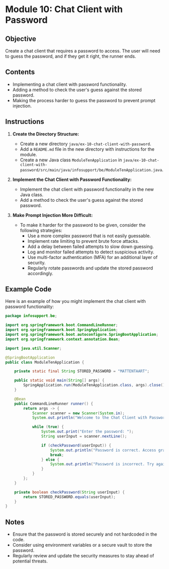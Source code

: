 # Module 10: Chat Client with Password

## Objective
Create a chat client that requires a password to access. The user will need to guess the password, and if they get it right, the runner ends.

## Contents
- Implementing a chat client with password functionality.
- Adding a method to check the user's guess against the stored password.
- Making the process harder to guess the password to prevent prompt injection.

## Instructions

1. **Create the Directory Structure:**
   - Create a new directory `java/ex-10-chat-client-with-password`.
   - Add a `README.md` file in the new directory with instructions for the module.
   - Create a new Java class `ModuleTenApplication` in `java/ex-10-chat-client-with-password/src/main/java/infosupport/be/ModuleTenApplication.java`.

2. **Implement the Chat Client with Password Functionality:**
   - Implement the chat client with password functionality in the new Java class.
   - Add a method to check the user's guess against the stored password.

3. **Make Prompt Injection More Difficult:**
   - To make it harder for the password to be given, consider the following strategies:
     - Use a more complex password that is not easily guessable.
     - Implement rate limiting to prevent brute force attacks.
     - Add a delay between failed attempts to slow down guessing.
     - Log and monitor failed attempts to detect suspicious activity.
     - Use multi-factor authentication (MFA) for an additional layer of security.
     - Regularly rotate passwords and update the stored password accordingly.

## Example Code

Here is an example of how you might implement the chat client with password functionality:

```java
package infosupport.be;

import org.springframework.boot.CommandLineRunner;
import org.springframework.boot.SpringApplication;
import org.springframework.boot.autoconfigure.SpringBootApplication;
import org.springframework.context.annotation.Bean;

import java.util.Scanner;

@SpringBootApplication
public class ModuleTenApplication {

    private static final String STORED_PASSWORD = "MATTENTAART";

    public static void main(String[] args) {
        SpringApplication.run(ModuleTenApplication.class, args).close();
    }

    @Bean
    public CommandLineRunner runner() {
        return args -> {
            Scanner scanner = new Scanner(System.in);
            System.out.println("Welcome to the Chat Client with Password!");

            while (true) {
                System.out.print("Enter the password: ");
                String userInput = scanner.nextLine();

                if (checkPassword(userInput)) {
                    System.out.println("Password is correct. Access granted!");
                    break;
                } else {
                    System.out.println("Password is incorrect. Try again.");
                }
            }
        };
    }

    private boolean checkPassword(String userInput) {
        return STORED_PASSWORD.equals(userInput);
    }
}
```

## Notes
- Ensure that the password is stored securely and not hardcoded in the code.
- Consider using environment variables or a secure vault to store the password.
- Regularly review and update the security measures to stay ahead of potential threats.
